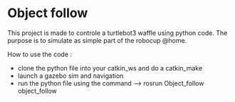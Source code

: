 # Object follow
This project is made to controle a turtlebot3 waffle using python code.
The purpose is to simulate as simple part of the robocup @home.


How to use the code :
- clone the python file into your catkin_ws and do a catkin_make 
- launch a gazebo sim and navigation
- run the python file using the command --> rosrun Object_follow object_follow


